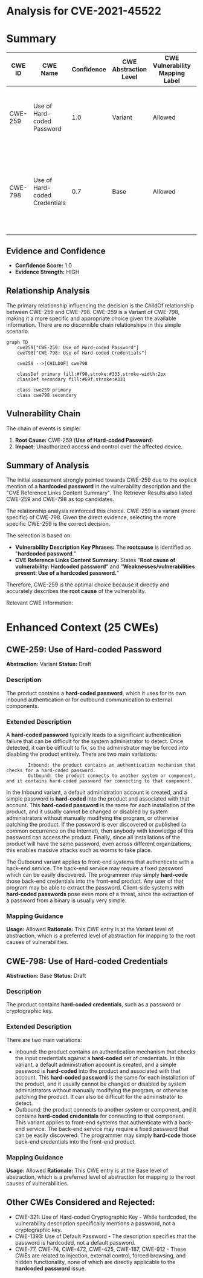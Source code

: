 # Analysis for CVE-2021-45522

# Summary
| CWE ID | CWE Name | Confidence | CWE Abstraction Level | CWE Vulnerability Mapping Label | CWE-Vulnerability Mapping Notes |
|---|---|---|---|---|---|
| CWE-259 | Use of Hard-coded Password | 1.0 | Variant | Allowed | Primary CWE. The vulnerability explicitly states that a hardcoded password exists. |
| CWE-798 | Use of Hard-coded Credentials | 0.7 | Base | Allowed | Secondary candidate. CWE-798 is a more general form of CWE-259. While applicable, CWE-259 is more specific. |

## Evidence and Confidence

*   **Confidence Score:** 1.0
*   **Evidence Strength:** HIGH

## Relationship Analysis
The primary relationship influencing the decision is the ChildOf relationship between CWE-259 and CWE-798. CWE-259 is a Variant of CWE-798, making it a more specific and appropriate choice given the available information. There are no discernible chain relationships in this simple scenario.

```mermaid
graph TD
    cwe259["CWE-259: Use of Hard-coded Password"]
    cwe798["CWE-798: Use of Hard-coded Credentials"]
    
    cwe259 -->|CHILDOF| cwe798
    
    classDef primary fill:#f96,stroke:#333,stroke-width:2px
    classDef secondary fill:#69f,stroke:#333
    
    class cwe259 primary
    class cwe798 secondary
```

## Vulnerability Chain
The chain of events is simple:
1.  **Root Cause:** CWE-259 (**Use of Hard-coded Password**)
2.  **Impact:** Unauthorized access and control over the affected device.

## Summary of Analysis
The initial assessment strongly pointed towards CWE-259 due to the explicit mention of a **hardcoded password** in the vulnerability description and the "CVE Reference Links Content Summary". The Retriever Results also listed CWE-259 and CWE-798 as top candidates.

The relationship analysis reinforced this choice. CWE-259 is a variant (more specific) of CWE-798. Given the direct evidence, selecting the more specific CWE-259 is the correct decision.

The selection is based on:

*   **Vulnerability Description Key Phrases:** The **rootcause** is identified as "**hardcoded password**."
*   **CVE Reference Links Content Summary:** States "**Root cause of vulnerability: Hardcoded password**" and "**Weaknesses/vulnerabilities present: Use of a hardcoded password.**"

Therefore, CWE-259 is the optimal choice because it directly and accurately describes the **root cause** of the vulnerability.

Relevant CWE Information:

# Enhanced Context (25 CWEs)

## CWE-259: Use of Hard-coded Password
**Abstraction:** Variant
**Status:** Draft

### Description
The product contains a **hard-coded password**, which it uses for its own inbound authentication or for outbound communication to external components.

### Extended Description


A **hard-coded password** typically leads to a significant authentication failure that can be difficult for the system administrator to detect. Once detected, it can be difficult to fix, so the administrator may be forced into disabling the product entirely. There are two main variations:

```
		Inbound: the product contains an authentication mechanism that checks for a hard-coded password.
		Outbound: the product connects to another system or component, and it contains hard-coded password for connecting to that component.
```
In the Inbound variant, a default administration account is created, and a simple password is **hard-coded** into the product and associated with that account. This **hard-coded password** is the same for each installation of the product, and it usually cannot be changed or disabled by system administrators without manually modifying the program, or otherwise patching the product. If the password is ever discovered or published (a common occurrence on the Internet), then anybody with knowledge of this password can access the product. Finally, since all installations of the product will have the same password, even across different organizations, this enables massive attacks such as worms to take place.

The Outbound variant applies to front-end systems that authenticate with a back-end service. The back-end service may require a fixed password which can be easily discovered. The programmer may simply **hard-code** those back-end credentials into the front-end product. Any user of that program may be able to extract the password. Client-side systems with **hard-coded passwords** pose even more of a threat, since the extraction of a password from a binary is usually very simple.

### Mapping Guidance
**Usage:** Allowed
**Rationale:** This CWE entry is at the Variant level of abstraction, which is a preferred level of abstraction for mapping to the root causes of vulnerabilities.

## CWE-798: Use of Hard-coded Credentials
**Abstraction:** Base
**Status:** Draft

### Description
The product contains **hard-coded credentials**, such as a password or cryptographic key.

### Extended Description
There are two main variations:
  - Inbound: the product contains an authentication mechanism that checks the input credentials against a **hard-coded** set of credentials. In this variant, a default administration account is created, and a simple password is **hard-coded** into the product and associated with that account. This **hard-coded password** is the same for each installation of the product, and it usually cannot be changed or disabled by system administrators without manually modifying the program, or otherwise patching the product. It can also be difficult for the administrator to detect.
  - Outbound: the product connects to another system or component, and it contains **hard-coded credentials** for connecting to that component. This variant applies to front-end systems that authenticate with a back-end service. The back-end service may require a fixed password that can be easily discovered. The programmer may simply **hard-code** those back-end credentials into the front-end product.

### Mapping Guidance
**Usage:** Allowed
**Rationale:** This CWE entry is at the Base level of abstraction, which is a preferred level of abstraction for mapping to the root causes of vulnerabilities.

## Other CWEs Considered and Rejected:
*   CWE-321: Use of Hard-coded Cryptographic Key - While hardcoded, the vulnerability description specifically mentions a password, not a cryptographic key.
*   CWE-1393: Use of Default Password - The description specifies that the password is hardcoded, not a default password.
*   CWE-77, CWE-74, CWE-472, CWE-425, CWE-187, CWE-912 - These CWEs are related to injection, external control, forced browsing, and hidden functionality, none of which are directly applicable to the **hardcoded password** issue.
